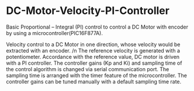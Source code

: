 # DC-Motor-Velocity-PI-Controller
Basic Proportional – Integral (PI) control to control a DC Motor with encoder by using a microcontroller(PIC16F877A).


Velocity control to a DC Motor in one direction, whose velocity would be extracted with an encoder. /n
The reference velocity is generated with a potentiometer.
Accordance with the reference value, DC motor is driven with a PI controller. 
The controller gains (Kp and Ki) and sampling time of the control algorithm is changed via serial communication port. 
The sampling time is arranged with the timer feature of the microcontroller. 
The controller gains can be tuned manually with a default sampling time rate.
